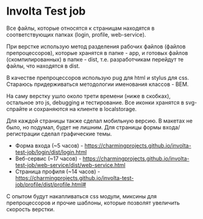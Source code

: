 # Involta Test job
Все файлы, которые относятся к страницам находятся в соответствующих папках (login, profile, web-service).

При верстке использую метод разделения рабочих файлов (файлов препроцессоров), которые хранятся в папке - app, и готовых файлов (скомпилированных) в папке - dist, т.е. разработчикам перейдут те файлы, что находятся в dist.

В качестве препроцессоров использую pug для html и stylus для css.
Стараюсь придерживаться методологии именования классов - BEM. 

На саму верстку ушло около трети времени (ниже в скобках), остальное это js, debugging и тестирование.
Все иконки хранятся в svg-спрайте и сохраняются на клиенте в localstorage. 

Для каждой страницы также сделал мобильную версию. В макетах не было, но подумал, будет не лишним.
Для страницы формы входа/регистрации сделал графические темы.

- Форма входа (~5 часов) - https://charmingprojects.github.io/involta-test-job/login/dist/login.html
- Веб-сервис (~17 часов) - https://charmingprojects.github.io/involta-test-job/web-service/dist/web-service.html
- Страница профиля (~14 часов) - https://charmingprojects.github.io/involta-test-job/profile/dist/profile.html#

С опытом будут накапливаться css модули, миксины для препроцессоров и прочие шаблоны, которые позволят увеличить скорость верстки.
